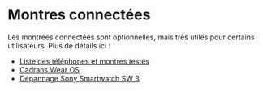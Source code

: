 # Montres connectées

Les montrées connectées sont optionnelles, mais très utiles pour certains utilisateurs. Plus de détails ici :

- [Liste des téléphones et montres testés](../Getting-Started/Phones.md)
- [Cadrans Wear OS](../Configuration/Watchfaces.md)
- [Dépannage Sony Smartwatch SW 3](../Usage/SonySW3.rst)
